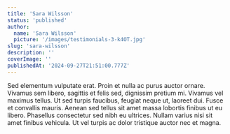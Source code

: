 ```yaml
---
title: 'Sara Wilsson'
status: 'published'
author:
  name: 'Sara Wilsson'
  picture: '/images/testimonials-3-k4OT.jpg'
slug: 'sara-wilsson'
description: ''
coverImage: ''
publishedAt: '2024-09-27T21:51:00.777Z'
---
```


Sed elementum vulputate erat. Proin et nulla ac purus auctor ornare. Vivamus sem libero, sagittis et felis sed, dignissim pretium mi. Vivamus vel maximus tellus. Ut sed turpis faucibus, feugiat neque ut, laoreet dui. Fusce et convallis mauris. Aenean sed tellus sit amet massa lobortis finibus ut eu libero. Phasellus consectetur sed nibh eu ultrices. Nullam varius nisi sit amet finibus vehicula. Ut vel turpis ac dolor tristique auctor nec et magna.